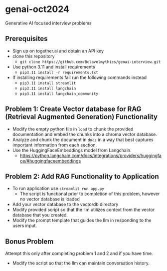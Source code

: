 # genai-oct2024

Generative AI focused interview problems

## Prerequisites
* Sign up on together.ai and obtain an API key
* clone this repository
  * `git clone https://github.com/Bclavelmythics/genai-interview.git`
* Use python 3.11 and install requirements
  * `pip3.11 install -r requirements.txt`
* If installing requirements fail run the following commands instead
     * `pip3.11 install streamlit`
     * `pip3.11 install langchain`
     * `pip3.11 install langchain_community`

## Problem 1: Create Vector database for RAG (Retrieval Augmented Generation) Functionality

* Modify the empty python file in `load` to chunk the provided documentation and embed the chunks into a chroma vector database. 
* Analyze and chunk the document in `docs` in a way that best captures important information from each section.
* Use the HuggingFaceEmbeddings model from Langchain.
  * https://python.langchain.com/docs/integrations/providers/huggingface/#huggingfaceembeddings

## Problem 2: Add RAG Functionality to Application
* To run application use `streamlit run app.py`
   * The script is functional prior to completion of this problem, however no vector database is loaded
* Add your vector database to the vectordb directory
* Modify provided script so that the llm utilizes context from the vector database that you created.
* Modify the prompt template that guides the llm in responding to the users input.


## Bonus Problem

Attempt this only after completing problem 1 and 2 and if you have time.
* Modify the script so that the llm can maintain conversation history.

